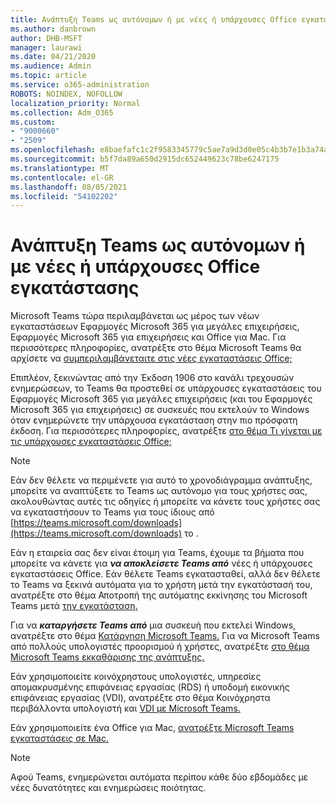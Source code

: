 ```yaml
---
title: Ανάπτυξη Teams ως αυτόνομων ή με νέες ή υπάρχουσες Office εγκατάστασης
ms.author: danbrown
author: DHB-MSFT
manager: laurawi
ms.date: 04/21/2020
ms.audience: Admin
ms.topic: article
ms.service: o365-administration
ROBOTS: NOINDEX, NOFOLLOW
localization_priority: Normal
ms.collection: Adm_O365
ms.custom:
- "9000660"
- "2509"
ms.openlocfilehash: e8baefafc1c2f9583345779c5ae7a9d3d0e05c4b3b7e1b3a74a9a22f7ceed02a
ms.sourcegitcommit: b5f7da89a650d2915dc652449623c78be6247175
ms.translationtype: MT
ms.contentlocale: el-GR
ms.lasthandoff: 08/05/2021
ms.locfileid: "54102202"
---
```

# <a name="deploying-teams-as-standalone-or-with-new-or-existing-office-installations"></a>Ανάπτυξη Teams ως αυτόνομων ή με νέες ή υπάρχουσες Office εγκατάστασης

Microsoft Teams τώρα περιλαμβάνεται ως μέρος  των νέων εγκαταστάσεων Εφαρμογές Microsoft 365 για μεγάλες επιχειρήσεις, Εφαρμογές Microsoft 365 για επιχειρήσεις και Office για Mac. Για περισσότερες πληροφορίες, ανατρέξτε στο θέμα Microsoft Teams θα αρχίσετε να [συμπεριλαμβάνεταιτε στις νέες εγκαταστάσεις Office;](https://docs.microsoft.com/deployoffice/teams-install#when-will-microsoft-teams-start-being-included-with-new-installations-of-microsoft-365-apps)

Επιπλέον, ξεκινώντας από την Έκδοση 1906 στο  κανάλι τρεχουσών ενημερώσεων, το Teams θα προστεθεί σε υπάρχουσες εγκαταστάσεις του Εφαρμογές Microsoft 365 για μεγάλες επιχειρήσεις (και του Εφαρμογές Microsoft 365 για επιχειρήσεις) σε συσκευές που εκτελούν το Windows όταν ενημερώνετε την υπάρχουσα εγκατάσταση στην πιο πρόσφατη έκδοση. Για περισσότερες πληροφορίες, ανατρέξτε [στο θέμα Τι γίνεται με τις υπάρχουσες εγκαταστάσεις Office;](https://docs.microsoft.com/deployoffice/teams-install#what-about-existing-installations-of-microsoft-365-apps)

> [!NOTE]
> Εάν δεν θέλετε να περιμένετε για αυτό το χρονοδιάγραμμα ανάπτυξης, μπορείτε να αναπτύξετε [](https://docs.microsoft.com/MicrosoftTeams/msi-deployment) το Teams ως αυτόνομο για τους χρήστες σας, ακολουθώντας αυτές τις οδηγίες ή μπορείτε να κάνετε τους χρήστες σας να εγκαταστήσουν το Teams για τους ίδιους από [https://teams.microsoft.com/downloads](https://teams.microsoft.com/downloads) το .

Εάν η εταιρεία σας δεν είναι έτοιμη για Teams, έχουμε τα βήματα που μπορείτε [](https://docs.microsoft.com/deployoffice/teams-install#how-to-exclude-microsoft-teams-from-new-installations-of-microsoft-365-apps) να [](https://docs.microsoft.com/deployoffice/teams-install#use-group-policy-to-control-the-installation-of-microsoft-teams) κάνετε για ***να αποκλείσετε Teams από*** νέες ή υπάρχουσες εγκαταστάσεις Office. Εάν θέλετε Teams εγκατασταθεί, αλλά δεν θέλετε το Teams να ξεκινά αυτόματα για το χρήστη μετά την εγκατάστασή του, ανατρέξτε στο θέμα Αποτροπή της αυτόματης εκκίνησης του Microsoft Teams μετά [την εγκατάσταση.](https://docs.microsoft.com/deployoffice/teams-install#use-group-policy-to-prevent-microsoft-teams-from-starting-automatically-after-installation)

Για να ***καταργήσετε Teams από*** μια συσκευή που εκτελεί Windows, ανατρέξτε στο θέμα [Κατάργηση Microsoft Teams.](https://support.office.com/article/3b159754-3c26-4952-abe7-57d27f5f4c81) Για να Microsoft Teams από πολλούς υπολογιστές προορισμού ή χρήστες, ανατρέξτε [στο θέμα Microsoft Teams εκκαθάρισης της ανάπτυξης.](https://docs.microsoft.com/microsoftteams/scripts/powershell-script-teams-deployment-clean-up)

Εάν χρησιμοποιείτε κοινόχρηστους υπολογιστές, υπηρεσίες απομακρυσμένης επιφάνειας εργασίας (RDS) ή υποδομή εικονικής επιφάνειας εργασίας (VDI), ανατρέξτε στο θέμα Κοινόχρηστα περιβάλλοντα υπολογιστή και [VDI με Microsoft Teams.](https://docs.microsoft.com/deployoffice/teams-install#shared-computer-and-vdi-environments-with-microsoft-teams)

Εάν χρησιμοποιείτε ένα Office για Mac, [ανατρέξτε Microsoft Teams εγκαταστάσεις σε Mac.](https://docs.microsoft.com/deployoffice/teams-install#microsoft-teams-installations-on-a-mac)

> [!NOTE]
> Αφού Teams, ενημερώνεται αυτόματα περίπου [](https://docs.microsoft.com/deployoffice/teams-install#feature-and-quality-updates-for-microsoft-teams) κάθε δύο εβδομάδες με νέες δυνατότητες και ενημερώσεις ποιότητας. 